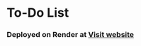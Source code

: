 # To-Do List


### Deployed on Render at <a href="https://react-todo-list-ldfw.onrender.com/">Visit website </a>

